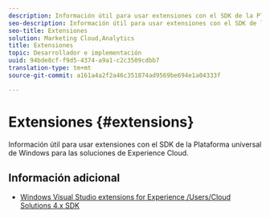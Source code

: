 ```yaml
---
description: Información útil para usar extensiones con el SDK de la Plataforma universal de Windows para las soluciones de Experience Cloud.
seo-description: Información útil para usar extensiones con el SDK de la Plataforma universal de Windows para las soluciones de Experience Cloud.
seo-title: Extensiones
solution: Marketing Cloud,Analytics
title: Extensiones
topic: Desarrollador e implementación
uuid: 94bde8cf-f9d5-4374-a9a1-c2c3509cdbb7
translation-type: tm+mt
source-git-commit: a161a4a2f2a46c351874ad9569be694e1a04333f

---
```



# Extensiones {#extensions}

Información útil para usar extensiones con el SDK de la Plataforma universal de Windows para las soluciones de Experience Cloud.

## Información adicional

+ [Windows Visual Studio extensions for Experience /Users/Cloud Solutions 4.x SDK](/help/universal-windows/extensions/win-vse-4x.md)